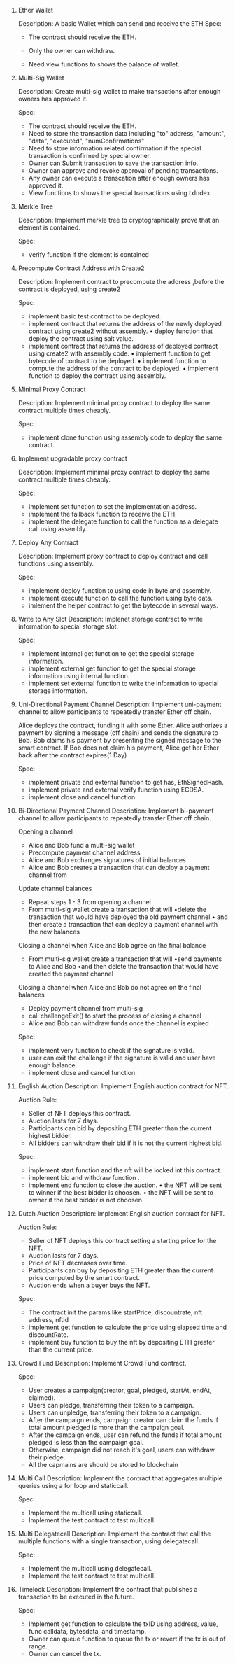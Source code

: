 1. Ether Wallet

   Description:
   A basic Wallet which can send and receive the ETH
   Spec:

   - The contract should receive the ETH.

   - Only the owner can withdraw.

   - Need view functions to shows the balance of wallet.

2. Multi-Sig Wallet

   Description:
   Create multi-sig wallet to make transactions after enough owners has approved it.

   Spec:

   - The contract should receive the ETH.
   - Need to store the transaction data including "to" address, "amount", "data", "executed", "numConfirmations"
   - Need to store information related confirmation if the special transaction is confirmed by special owner.
   - Owner can Submit transaction to save the transaction info.
   - Owner can approve and revoke approval of pending transactions.
   - Any owner can execute a transcation after enough owners has approved it.
   - View functions to shows the special transactions using txIndex.

3. Merkle Tree

   Description:
   Implement merkle tree to cryptographically prove that an element is contained.

   Spec:

   - verify function if the element is contained

4. Precompute Contract Address with Create2

   Description:
   Implement contract to precompute the address ,before the contract is deployed, using create2

   Spec:

   - implement basic test contract to be deployed.
   - implement contract that returns the address of the newly deployed contract using create2 without assembly.
     • deploy function that deploy the contract using salt value.
   - implement contract that returns the address of deployed contract using create2 with assembly code.
     • implement function to get bytecode of contract to be deployed.
     • implement function to compute the address of the contract to be deployed.
     • implement function to deploy the contract using assembly.

5. Minimal Proxy Contract

   Description:
   Implement minimal proxy contract to deploy the same contract multiple times cheaply.

   Spec:

   - implement clone function using assembly code to deploy the same contract.

6. Implement upgradable proxy contract

   Description:
   Implement minimal proxy contract to deploy the same contract multiple times cheaply.

   Spec:

   - implement set function to set the implementation address.
   - implement the fallback function to receive the ETH.
   - implement the delegate function to call the function as a delegate call using assembly.

7. Deploy Any Contract

   Description:
   Implement proxy contract to deploy contract and call functions using assembly.

   Spec:

   - implement deploy function to using code in byte and assembly.
   - implement execute function to call the function using byte data.
   - imlement the helper contract to get the bytecode in several ways.

8. Write to Any Slot
   Description:
   Implenet storage contract to write information to special storage slot.

   Spec:

   - implement internal get function to get the special storage information.
   - implement external get function to get the special storage information using internal function.
   - implement set external function to write the information to special storage information.

9. Uni-Directional Payment Channel
   Description:
   Implement uni-payment channel to allow participants to repeatedly transfer Ether off chain.

   Alice deploys the contract, funding it with some Ether.
   Alice authorizes a payment by signing a message (off chain) and sends the signature to Bob.
   Bob claims his payment by presenting the signed message to the smart contract.
   If Bob does not claim his payment, Alice get her Ether back after the contract expires(1 Day)

   Spec:

   - implement private and external function to get has, EthSignedHash.
   - implement private and external verify function using ECDSA.
   - implement close and cancel function.

10. Bi-Directional Payment Channel
    Description:
    Implement bi-payment channel to allow participants to repeatedly transfer Ether off chain.

    Opening a channel

    - Alice and Bob fund a multi-sig wallet
    - Precompute payment channel address
    - Alice and Bob exchanges signatures of initial balances
    - Alice and Bob creates a transaction that can deploy a payment channel from

    Update channel balances

    - Repeat steps 1 - 3 from opening a channel
    - From multi-sig wallet create a transaction that will
      •delete the transaction that would have deployed the old payment channel
      • and then create a transaction that can deploy a payment channel with the
      new balances

    Closing a channel when Alice and Bob agree on the final balance

    - From multi-sig wallet create a transaction that will
      •send payments to Alice and Bob
      •and then delete the transaction that would have created the payment channel

    Closing a channel when Alice and Bob do not agree on the final balances

    - Deploy payment channel from multi-sig
    - call challengeExit() to start the process of closing a channel
    - Alice and Bob can withdraw funds once the channel is expired

    Spec:

    - implement very function to check if the signature is valid.
    - user can exit the challenge if the signature is valid and user have enough balance.
    - implement close and cancel function.

11. English Auction
    Description:
    Implement English auction contract for NFT.

    Auction Rule:

    - Seller of NFT deploys this contract.
    - Auction lasts for 7 days.
    - Participants can bid by depositing ETH greater than the current highest bidder.
    - All bidders can withdraw their bid if it is not the current highest bid.

    Spec:

    - implement start function and the nft will be locked int this contract.
    - implement bid and withdraw function .
    - implement end function to close the auction.
      • the NFT will be sent to winner if the best bidder is choosen.
      • the NFT will be sent to owner if the best bidder is not choosen

12. Dutch Auction
    Description:
    Implement English auction contract for NFT.

    Auction Rule:

    - Seller of NFT deploys this contract setting a starting price for the NFT.
    - Auction lasts for 7 days.
    - Price of NFT decreases over time.
    - Participants can buy by depositing ETH greater than the current price computed by the smart contract.
    - Auction ends when a buyer buys the NFT.

    Spec:

    - The contract init the params like startPrice, discountrate, nft address, nftId
    - implement get function to calculate the price using elapsed time and discountRate.
    - implement buy function to buy the nft by depositing ETH greater than the current price.

13. Crowd Fund
    Description:
    Implement Crowd Fund contract.

    Spec:

    - User creates a campaign(creator, goal, pledged, startAt, endAt, claimed).
    - Users can pledge, transferring their token to a campaign.
    - Users can unpledge, transferring their token to a campaign.
    - After the campaign ends, campaign creator can claim the funds if total amount pledged is more than the campaign goal.
    - After the campaign ends, user can refund the funds if total amount pledged is less than the campaign goal.
    - Otherwise, campaign did not reach it's goal, users can withdraw their pledge.
    - All the capmains are should be stored to blockchain

14. Multi Call
    Description:
    Implement the contract that aggregates multiple queries using a for loop and staticcall.

    Spec:

    - Implement the multicall using staticcall.
    - Implement the test contract to test multicall.

15. Multi Delegatecall
    Description:
    Implement the contract that call the multiple functions with a single transaction, using delegatecall.

    Spec:

    - Implement the multicall using delegatecall.
    - Implement the test contract to test multicall.

16. Timelock
    Description:
    Implement the contract that publishes a transaction to be executed in the future.

    Spec:

    - Implement get function to calculate the txID using address, value, func calldata, bytesdata, and timestamp.
    - Owner can queue function to queue the tx or revert if the tx is out of range.
    - Owner can cancel the tx.
